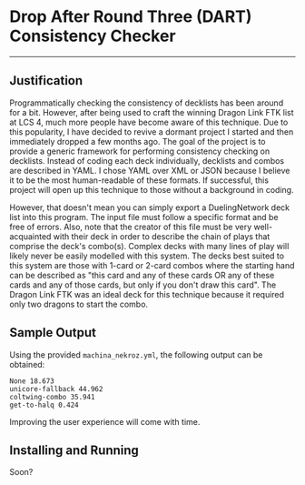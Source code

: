 # Drop After Round Three (DART) Consistency Checker
---

## Justification

Programmatically checking the consistency of decklists has been around for a bit. However, after being used to craft the winning Dragon Link FTK list at LCS 4, much more people have become aware of this technique. Due to this popularity, I have decided to revive a dormant project I started and then immediately dropped a few months ago. The goal of the project is to provide a generic framework for performing consistency checking on decklists. Instead of coding each deck individually, decklists and combos are described in YAML. I chose YAML over XML or JSON because I believe it to be the most human-readable of these formats. If successful, this project will open up this technique to those without a background in coding. 

However, that doesn't mean you can simply export a DuelingNetwork deck list into this program. The input file must follow a specific format and be free of errors. Also, note that the creator of this file must be very well-acquainted with their deck in order to describe the chain of plays that comprise the deck's combo(s). Complex decks with many lines of play will likely never be easily modelled with this system. The decks best suited to this system are those with 1-card or 2-card combos where the starting hand can be described as "this card and any of these cards OR any of these cards and any of those cards, but only if you don't draw this card". The Dragon Link FTK was an ideal deck for this technique because it required only two dragons to start the combo.

## Sample Output

Using the provided `machina_nekroz.yml`, the following output can be obtained:
```
None 18.673
unicore-fallback 44.962
coltwing-combo 35.941
get-to-halq 0.424
```

Improving the user experience will come with time.

## Installing and Running

Soon?


